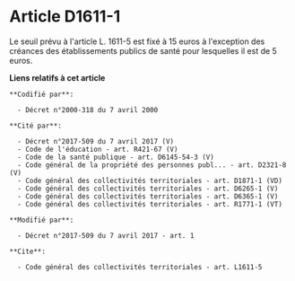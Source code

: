 # Article D1611-1

Le seuil prévu à l'article L. 1611-5 est fixé à 15 euros à l'exception des créances des établissements publics de santé pour
lesquelles il est de 5 euros.

**Liens relatifs à cet article**

	**Codifié par**:

	  - Décret n°2000-318 du 7 avril 2000

	**Cité par**:

	  - Décret n°2017-509 du 7 avril 2017 (V)
	  - Code de l'éducation - art. R421-67 (V)
	  - Code de la santé publique - art. D6145-54-3 (V)
	  - Code général de la propriété des personnes publ... - art. D2321-8 (V)
	  - Code général des collectivités territoriales - art. D1871-1 (VD)
	  - Code général des collectivités territoriales - art. D6265-1 (V)
	  - Code général des collectivités territoriales - art. D6365-1 (V)
	  - Code général des collectivités territoriales - art. R1771-1 (VT)

	**Modifié par**:

	  - Décret n°2017-509 du 7 avril 2017 - art. 1

	**Cite**:

	  - Code général des collectivités territoriales - art. L1611-5
